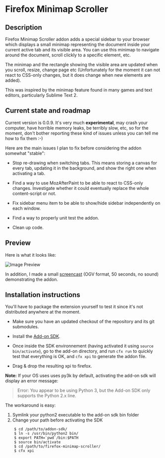 Firefox Minimap Scroller
========================

Description
-----------

Firefox Minimap Scroller addon adds a special sidebar to your browser which
displays a small minimap representing the document inside your current active 
tab and its visible area. You can use this minimap to navigate around the 
document, scroll clickly to a specific element, etc.

The minimap and the rectangle showing the visible area are updated when you
scroll, resize, change page etc (Unfortunately for the moment it can not react
to CSS-only changes, but it does change when new elements are added).

This was inspired by the minimap feature found in many games and text editors,
particularly Sublime Text 2. 

Current state and roadmap
-------------------------

Current version is 0.0.9. It's very much **experimental**, may crash your 
computer, have horrible memory leaks, be terribly slow, etc, so for the moment,
don't bother reporting these kind of issues unless you can tell me how to fix
them :-)

Here are the main issues I plan to fix before considering the addon somewhat
"stable":

- Stop re-drawing when switching tabs. This means storing a canvas for every
  tab, updating it in the background, and show the right one when activating a
  tab.

- Find a way to use MozAfterPaint to be able to react to CSS-only changes.
  Investigate whether it could eventually replace the whole content-script 
  or not.  

- Fix sidebar menu item to be able to show/hide sidebar independently on each
  window.

- Find a way to properly unit test the addon.

- Clean up code.

Preview
-------

Here is what it looks like:

![Image Preview][Image Preview]

In addition, I made a small [screencast][Video Preview] (OGV format, 50 seconds,
no sound) demonstrating the addon.

[Image Preview]: http://virgule.net/tmp/firefox-minimap-scroller-0.0.8.jpg
[Video Preview]: http://virgule.net/tmp/firefox-minimap-scroller-0.0.8.ogv


Installation instructions
-------------------------

You'll have to package the extension yourself to test it since it's not
distributed anywhere at the moment.

- Make sure you have an updated checkout of the repository and its git
  submodules.

- Install the [Add-on SDK][].

- Once inside the SDK environnement (having activated it using `source
  bin/activate`), go to the add-on directory, and run `cfx run` to quickly test
  that everything is OK, and `cfx xpi` to generate the addon file.

- Drag & drop the resulting xpi to firefox.

**Note:** If your OS uses uses py3k by default, activating the add-on sdk will
display an error message:

> Error: You appear to be using Python 3, but the Add-on SDK only supports the
> Python 2.x line.

The workaround is easy:

1. Symlink your python2 executable to the add-on sdk bin folder
2. Change your path before activating the SDK

```shell
    $ cd /path/to/addon-sdk/
    $ ln -s /usr/bin/python2 bin/
    $ export PATH=`pwd`/bin:$PATH
    $ source bin/activate
    $ cd /path/to/firefox-minimap-scroller/
    $ cfx xpi
```

[Add-on SDK]: https://addons.mozilla.org/en-US/developers/docs/sdk/latest/dev-guide/tutorials/installation.html
